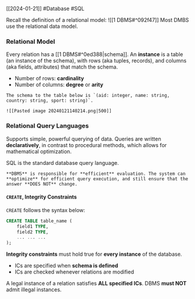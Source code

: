 [[2024-01-21]] #Database #SQL 

Recall the definition of a relational model: ![[1 DBMS#^092f47]] 
Most DMBS use the relational data model.

### Relational Model 
Every relation has a [[1 DBMS#^0ed388|schema]]. An **instance** is a table (an instance of the schema), with rows (aka tuples, records), and columns (aka fields, attributes) that match the schema.
- Number of rows: **cardinality**
- Number of columns: **degree** or **arity**

```ad-example
The schema to the table below is `(aid: integer, name: string, country: string, sport: string)`.

![[Pasted image 20240121140214.png|500]]
```

### Relational Query Languages
Supports simple, powerful querying of data. Queries are written **declaratively**, in contrast to procedural methods, which allows for mathematical optimization.

SQL is the standard database query language.

```ad-note
**DBMS** is responsible for **efficient** evaluation. The system can **optimize** for efficient query execution, and still ensure that the answer **DOES NOT** change.
```

#### `CREATE`, Integrity Constraints
`CREATE` follows the syntax below:

```sql
CREATE TABLE table_name (
	field1 TYPE,
	field2 TYPE,
	... ... ...
);
```

**Integrity constraints** must hold true for **every instance** of the database.
- ICs are specified when **schema is defined** 
- ICs are checked whenever relations are modified

A legal instance of a relation satisfies **ALL specified ICs**. DBMS **must NOT** admit illegal instances.
